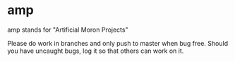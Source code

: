 # amp

amp stands for "Artificial Moron Projects"

Please do work in branches and only push to master when bug free. Should you have uncaught bugs, log it so that others can work on it.